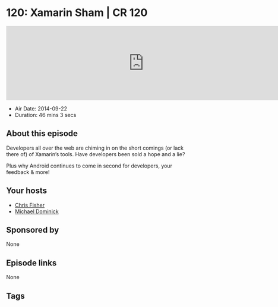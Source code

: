 # 120: Xamarin Sham | CR 120

<iframe src="https://player.fireside.fm/v2/MLf2ZzhC+SC0TSpjO?theme=dark" width="740" height="200" frameborder="0" scrolling="no"></iframe>

* Air Date: 2014-09-22
* Duration: 46 mins 3 secs

## About this episode

Developers all over the web are chiming in on the short comings (or lack there of) of Xamarin’s tools. Have developers been sold a hope and a lie?

Plus why Android continues to come in second for developers, your feedback & more!

## Your hosts
* [Chris Fisher](https://coder.show/hosts/chrislas)
* [Michael Dominick](https://coder.show/hosts/michael)

## Sponsored by

None



## Episode links

None



## Tags


